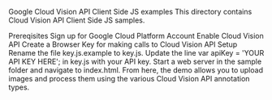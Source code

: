 Google Cloud Vision API Client Side JS examples
This directory contains Cloud Vision API Client Side JS samples.

Prereqisites
Sign up for Google Cloud Platform Account
Enable Cloud Vision API
Create a Browser Key for making calls to Cloud Vision API
Setup
Rename the file key.js.example to key.js.
Update the line var apiKey = 'YOUR API KEY HERE'; in key.js with your API key.
Start a web server in the sample folder and navigate to index.html.
From here, the demo allows you to upload images and process them using the various Cloud Vision API annotation types.
